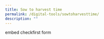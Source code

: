 ```yaml
---
title: Sow to harvest time
permalink: /digital-tools/sowtoharvesttime/
description: ""
---
```

embed checkfirst form